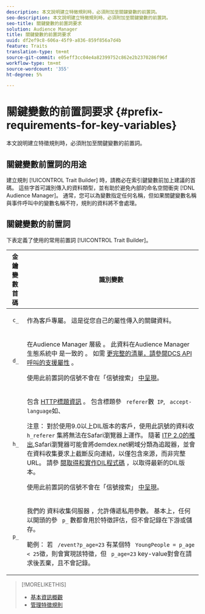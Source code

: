 ```yaml
---
description: 本文說明建立特徵規則時，必須附加至關鍵變數的前置詞。
seo-description: 本文說明建立特徵規則時，必須附加至關鍵變數的前置詞。
seo-title: 關鍵變數的前置詞要求
solution: Audience Manager
title: 關鍵變數的前置詞要求
uuid: df2ef9c8-606a-45f9-a836-859f856a7d4b
feature: Traits
translation-type: tm+mt
source-git-commit: e05eff3cc04e4a82399752c862e2b2370286f96f
workflow-type: tm+mt
source-wordcount: '355'
ht-degree: 5%

---
```



# 關鍵變數的前置詞要求 {#prefix-requirements-for-key-variables}

本文說明建立特徵規則時，必須附加至關鍵變數的前置詞。

<!-- r_tb_variable_prefixes.xml -->

## 關鍵變數前置詞的用途

建立規則 [!UICONTROL Trait Builder] 時，請務必在索引鍵變數前加上建議的首碼。 這些字首可識別傳入的資料類型，並有助於避免內部的命名空間衝突 [!DNL Audience Manager]。 通常，您可以為變數指定任何名稱，但如果關鍵變數名稱與事件呼叫中的變數名稱不符，規則的資料將不會處理。

## 關鍵變數的前置詞

下表定義了使用的常用前置詞 [!UICONTROL Trait Builder]。

<table id="table_CFEFA1DBDF904736B6EA2640B7AD26E5"> 
 <thead> 
  <tr> 
   <th colname="col1" class="entry"> 金鑰變數首碼 </th> 
   <th colname="col2" class="entry"> 識別變數 </th> 
  </tr>
 </thead>
 <tbody> 
  <tr> 
   <td colname="col1"><code> c_</code> </td> 
   <td colname="col2"> <p>作為客戶專屬。 這是從您自己的屬性傳入的關鍵資料。 </p> </td> 
  </tr> 
  <tr> 
   <td colname="col1"><code> d_</code> </td> 
   <td colname="col2"> <p>在Audience Manager <span class="keyword"> 層級</span> 。 此資料在Audience Manager生態系統中 <span class="keyword"> 是一致的</span> 。 如需 <a href="../../api/dcs-intro/dcs-api-reference/dcs-keys.md"> 更完整的清單，請參閱DCS API呼叫的支援屬性</a> 。 <p>使用此前置詞的信號不會在「信號搜索」 <a href="../data-explorer/data-explorer-signals-search/data-explorer-signals-search.md">中呈現</a>。</p></p> </td> 
  </tr>
  <tr> 
   <td colname="col1"><code> h_</code> </td> 
   <td colname="col2"> <p>包含 <a href="https://en.wikipedia.org/wiki/List_of_HTTP_header_fields" scope="external" format="html"> HTTP標題資訊</a> 。 包含標題參 <code> referer</code>數<code> IP</code>, <code> accept-language</code>如、 </p> <p> <p>注意： 對於使用9.0以上DIL版本的客戶，使用此訊號的資料收 <code> h_referer</code> 集將無法在Safari瀏覽器上運作。 隨著 <a href="https://webkit.org/blog/8311/intelligent-tracking-prevention-2-0/" format="https" scope="external"> ITP 2.0的推出</a>,Safari瀏覽器可能會將demdex.net網域分類為追蹤器，並會在資料收集要求上截斷反向連結，以僅包含來源，而非完整URL。 請參 <a href="../../dil/dil-overview.md#get-implement-dil-code">閱取得和實作DIL程式碼</a> ，以取得最新的DIL版本。<p>使用此前置詞的信號不會在「信號搜索」 <a href="../data-explorer/data-explorer-signals-search/data-explorer-signals-search.md">中呈現</a>。</p></p> </p> </td> 
  </tr> 
  <tr> 
   <td colname="col1"><code> p_</code> </td> 
   <td colname="col2"> <p>我們的 <span class="wintitle"> 資料收集伺服器</span> ，允許傳遞私用參數。 基本上，任何以開頭的參 <code> p_</code> 數都會用於特徵評估，但不會記錄在下游或儲存。 </p> <p>範例： 若 <code> /event?p_age=23</code> 有某個特 <code> YoungPeople = p_age &lt; 25</code>徵，則會實現該特徵，但 <code> p_age=23</code> key-value對會在請求後丟棄，且不會記錄。 </p> </td> 
  </tr> 
 </tbody> 
</table>

>[!MORELIKETHIS]
>
>* [基本資訊概觀](../../features/traits/create-onboarded-rule-based-traits.md)
>* [管理特徵規則](../../features/traits/manage-trait-rules.md#managing-trait-rules)

